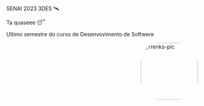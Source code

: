  SENAI 2023 3DES 🛰
 
 Ta quaseee 😴
  
Ultimo semestre do curso de Desenvovimento de Softwere

<img align="right" alt="Trenks-pic" height="150" style="border-radius:50px;" src="[https://i.giphy.com/media/mj4ruS6mHkdKEdmwc1/giphy.webp](https://media1.giphy.com/media/13w6Kxv69la5NK/giphy.gif?cid=ecf05e478br3tbuqvlk7ta9aki20kq1axyd1ycf21bxwpe3f&rid=giphy.gif&ct=g)">
